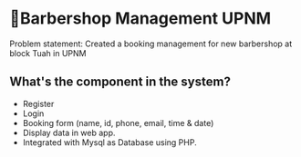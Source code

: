 # 💈Barbershop Management UPNM 

Problem statement: Created a booking management for new barbershop at block Tuah in UPNM

## What's the component in the system?
<ul>
  <li>Register</li>
  <li>Login</li>
  <li>Booking form (name, id, phone, email, time & date)</li>
  <li>Display data in web app. </li>
  <li>Integrated with Mysql as Database using PHP.</li>
  
 </ul>


